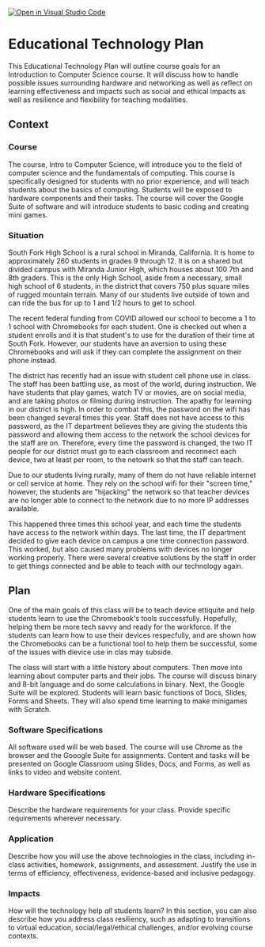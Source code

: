 [![Open in Visual Studio Code](https://classroom.github.com/assets/open-in-vscode-c66648af7eb3fe8bc4f294546bfd86ef473780cde1dea487d3c4ff354943c9ae.svg)](https://classroom.github.com/online_ide?assignment_repo_id=8389895&assignment_repo_type=AssignmentRepo)
# Educational Technology Plan

This Educational Technology Plan will outline course goals for an Introduction to Computer Science course.  It will discuss how to handle possible issues surrounding hardware and networking as well as reflect on learning effectiveness and impacts such as social and ethical impacts as well as resilience and flexibility for teaching modalities.

## Context

### Course

The course, Intro to Computer Science, will introduce you to the field of computer science and the fundamentals of computing. This course is specifically designed for students with no prior experience, and will teach students about the basics of computing.  Students will be exposed to hardware components and their tasks.  The course will cover the Google Suite of software and will introduce students to basic coding and creating mini games.

### Situation

South Fork High School is a rural school in Miranda, California.  It is home to approximately 260 students in grades 9 through 12.  It is on a shared but divided campus with Miranda Junior High, which houses about 100 7th and 8th graders.  This is the only High School, aside from a necessary, small high school of 6 students, in the district that covers 750 plus square miles of rugged mountain terrain.  Many of our students live outside of town and can ride the bus for up to 1 and 1/2 hours to get to school.

The recent federal funding from COVID allowed our school to become a 1 to 1 school with Chromebooks for each student.  One is checked out when a student enrolls and it is that student's to use for the duration of their time at South Fork.  However, our students have an aversion to using these Chromebooks and will ask if they can complete the assignment on their phone instead.

The district has recently had an issue with student cell phone use in class.  The staff has been battling use, as most of the world, during instruction.  We have students that play games, watch TV or movies, are on social media, and are taking photos or filming during instruction.  The apathy for learning in our district is high.  In order to combat this, the password on the wifi has been changed several times this year.  Staff does not have access to this password, as the IT department believes they are giving the students this password and allowing them access to the network the school devices for the staff are on.  Therefore, every time the password is changed, the two IT people for our district must go to each classroom and reconnect each device, two at least per room, to the netowrk so that the staff can teach.

Due to our students living rurally, many of them do not have reliable internet or cell service at home.  They rely on the school wifi for their "screen time," however, the students are "hijacking" the network so that teacher devices are no longer able to connect to the network due to no more IP addresses available.

This happened three times this school year, and each time the students have access to the network within days.  The last time, the IT department decided to give each device on campus a one time connection password.  This worked, but also caused many problems with devices no longer working properly.  There were several creative solutions by the staff in order to get things connected and be able to teach with our technology again.

## Plan

One of the main goals of this class will be to teach device ettiquite and help students learn to use the Chromebook's tools successfully.  Hopefully, helping them be more tech savvy and ready for the workforce.  If the students can learn how to use their devices respecfully, and are shown how the Chromebooks can be a functional tool to help them be successful, some of the issues with dievice use in clas may subside.

The class will start with a little history about computers.  Then move into learning about computer parts and their jobs.  The course will discuss binary and 8-bit language and do some calculations in binary.  Next, the Google Suite will be explored.  Students will learn basic functions of Docs, Slides, Forms and Sheets.  They will also spend time learning to make minigames with Scratch.

### Software Specifications

All software used will be web based.  The course will use Chrome as the browser and the Gooogle Suite for assignments.  Content and tasks will be presented on Google Classroom using Slides, Docs, and Forms, as well as links to video and website content.

### Hardware Specifications

Describe the hardware requirements for your class. Provide specific requirements
wherever necessary.

### Application

Describe how you will use the above technologies in the class, including
in-class activities, homework, assignments, and assessment. Justify the use
in terms of efficiency, effectiveness, evidence-based and inclusive pedagogy.

### Impacts

How will the technology help *all* students learn? In this section, you can also
describe how you address class resiliency, such as adapting to
transitions to virtual education, social/legal/ethical challenges,  and/or
evolving course contexts.
